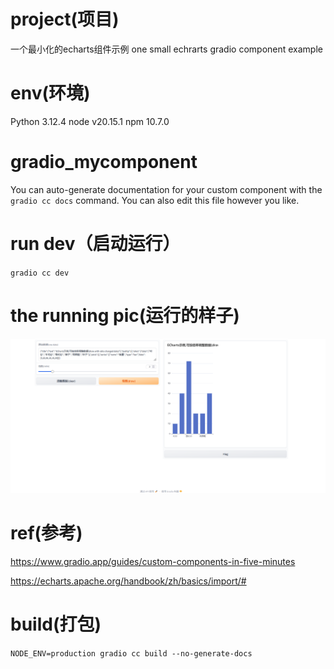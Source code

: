 # project(项目)
一个最小化的echarts组件示例
one small echrarts gradio component example

# env(环境)
Python 3.12.4
node v20.15.1
npm 10.7.0

# gradio_mycomponent

You can auto-generate documentation for your custom component with the `gradio cc docs` command.
You can also edit this file however you like.

# run dev（启动运行）

`gradio cc dev`

# the running pic(运行的样子)
![alt text](image.png)

# ref(参考)
https://www.gradio.app/guides/custom-components-in-five-minutes

https://echarts.apache.org/handbook/zh/basics/import/#

# build(打包)

`NODE_ENV=production gradio cc build --no-generate-docs`